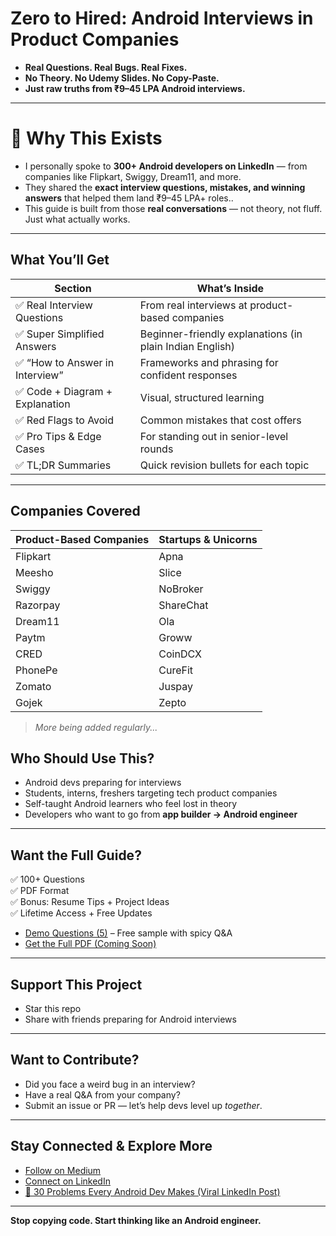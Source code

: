 # Zero to Hired: Android Interviews in Product Companies

- **Real Questions. Real Bugs. Real Fixes.**  
- **No Theory. No Udemy Slides. No Copy-Paste.**  
- **Just raw truths from ₹9–45 LPA Android interviews.**

---


# 📌 Why This Exists

* I personally spoke to **300+ Android developers on LinkedIn** — from companies like Flipkart, Swiggy, Dream11, and more.
* They shared the **exact interview questions, mistakes, and winning answers** that helped them land ₹9–45 LPA+ roles..
* This guide is built from those **real conversations** — not theory, not fluff. Just what actually works.



---


##  What You’ll Get

|  Section |  What’s Inside |
|------------|------------------|
| ✅ Real Interview Questions | From real interviews at product-based companies |
| ✅ Super Simplified Answers | Beginner-friendly explanations (in plain Indian English) |
| ✅ “How to Answer in Interview” | Frameworks and phrasing for confident responses |
| ✅ Code + Diagram + Explanation | Visual, structured learning |
| ✅ Red Flags to Avoid | Common mistakes that cost offers |
| ✅ Pro Tips & Edge Cases | For standing out in senior-level rounds |
| ✅ TL;DR Summaries | Quick revision bullets for each topic |

---

##  Companies Covered

| Product-Based Companies | Startups & Unicorns |
|-------------------------|---------------------|
| Flipkart                | Apna                |
| Meesho                  | Slice               |
| Swiggy                  | NoBroker            |
| Razorpay                | ShareChat           |
| Dream11                 | Ola                 |
| Paytm                   | Groww               |
| CRED                    | CoinDCX             |
| PhonePe                 | CureFit             |
| Zomato                  | Juspay              |
| Gojek                   | Zepto               |

> *More being added regularly...*



##  Who Should Use This?

- Android devs preparing for interviews  
- Students, interns, freshers targeting tech product companies  
- Self-taught Android learners who feel lost in theory  
- Developers who want to go from **app builder → Android engineer**

---

##  Want the Full Guide?

✅ 100+ Questions  
✅ PDF Format  
✅ Bonus: Resume Tips + Project Ideas  
✅ Lifetime Access + Free Updates

- [Demo Questions (5)](./demo/) – Free sample with spicy Q\&A
- [Get the Full PDF (Coming Soon)](https://medium.com/@developerimthiyas)  

---


## Support This Project
- Star this repo  
- Share with friends preparing for Android interviews  

---

##  Want to Contribute?

- Did you face a weird bug in an interview?
- Have a real Q\&A from your company?
- Submit an issue or PR — let’s help devs level up *together*.

---
 ##  Stay Connected & Explore More

- [Follow on Medium](https://medium.com/@developerimthiyas)  
- [Connect on LinkedIn](https://www.linkedin.com/in/imthiyasalam)  
- [🔗 30 Problems Every Android Dev Makes (Viral LinkedIn Post)](https://www.linkedin.com/posts/imthiyasalam_youre-not-an-android-developer-youre-a-activity-7336731115451232258-qT_R)

----

**Stop copying code. Start thinking like an Android engineer.**
